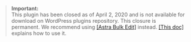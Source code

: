 >**Important:**</br>
This plugin has been closed as of April 2, 2020 and is not available for download on WordPress plugins repository. This closure is permanent.
We recommend using <a href="https://wordpress.org/plugins/astra-bulk-edit/">[Astra Bulk Edit]</a> instead. <a href="https://wpastra.com/docs/switch-to-astra/#astra-bulk-edit">[This doc]</a> explains how to use it.

